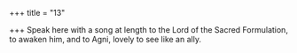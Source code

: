 +++
title = "13"

+++
Speak here with a song at length to the Lord of the Sacred
Formulation, to awaken him,
and to Agni, lovely to see like an ally.